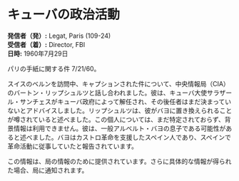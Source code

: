 # キューバの政治活動

**発信者（発）:** Legat, Paris (109-24)  
**受信者（着）:** Director, FBI  
**日時:** 1960年7月29日  

パリの手紙に関する件 7/21/60。

スイスのベルンを訪問中、キャプションされた件について、中央情報局（CIA）のバートン・リップシュルツと話し合われました。彼は、キューバ大使サラザール・サンチェスがキューバ政府によって解任され、その後任者はまだ決まっていないとアドバイスしました。リップシュルツは、彼がバヨに置き換えられることが噂されていると述べました。この個人については、まだ特定されておらず、背景情報は利用できません。彼は、一般アルベルト・バヨの息子である可能性があると述べました。バヨはカストロ革命を支援したスペイン人であり、スペインで革命活動に従事していたと報告されています。

この情報は、局の情報のために提供されています。さらに具体的な情報が得られた場合、局に通知されます。